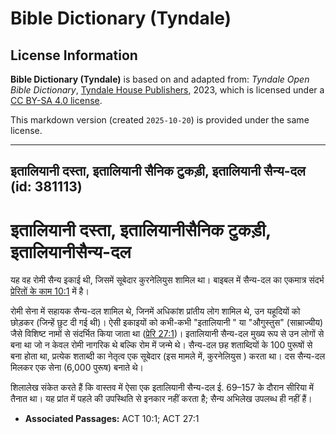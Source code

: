 # Bible Dictionary (Tyndale)

## License Information

**Bible Dictionary (Tyndale)** is based on and adapted from: _Tyndale Open Bible Dictionary_, [Tyndale House Publishers](https://tyndaleopenresources.com/), 2023, which is licensed under a [CC BY-SA 4.0 license](https://creativecommons.org/licenses/by-sa/4.0/legalcode.en).

This markdown version (created `2025-10-20`) is provided under the same license.



--------------------------------

## इतालियानी दस्ता, इतालियानी सैनिक टुकड़ी, इतालियानी सैन्य-दल (id: 381113)

**इतालियानी** दस्ता, इतालियानीसैनिक टुकड़ी, इतालियानीसैन्य\-दल
==============================================================

यह वह रोमी सैन्य इकाई थी, जिसमें सूबेदार कुरनेलियुस शामिल था। बाइबल में सैन्य\-दल का एकमात्र संदर्भ [प्रेरितों के काम 10:1](https://ref.ly/Acts10:1) में है।

रोमी सेना में सहायक सैन्य\-दल शामिल थे, जिनमें अधिकांश प्रांतीय लोग शामिल थे, उन यहूदियों को छोड़कर (जिन्हें छुट दी गई थी)। ऐसी इकाइयों को कभी\-कभी "इतालियानी " या "औगुस्तुस" (साम्राज्यीय) जैसे विशिष्ट नामों से संदर्भित किया जाता था ([प्रेरि 27:1](https://ref.ly/Acts27:1))। इतालियानी सैन्य\-दल मुख्य रूप से उन लोगों से बना था जो न केवल रोमी नागरिक थे बल्कि रोम में जन्मे थे। सैन्य\-दल छह शताब्दियों के 100 पुरूषों से बना होता था, प्रत्येक शताब्दी का नेतृत्व एक सूबेदार (इस मामले में, कुरनेलियुस ) करता था। दस सैन्य\-दल मिलकर एक सेना (6,000 पुरूष) बनाते थे।

शिलालेख संकेत करते हैं कि वास्तव में ऐसा एक इतालियानी सैन्य\-दल ई. 69–157 के दौरान सीरिया में तैनात था। यह प्रांत में पहले की उपस्थिति से इनकार नहीं करता है; सैन्य अभिलेख उपलब्ध ही नहीं हैं।

* **Associated Passages:** ACT 10:1; ACT 27:1

